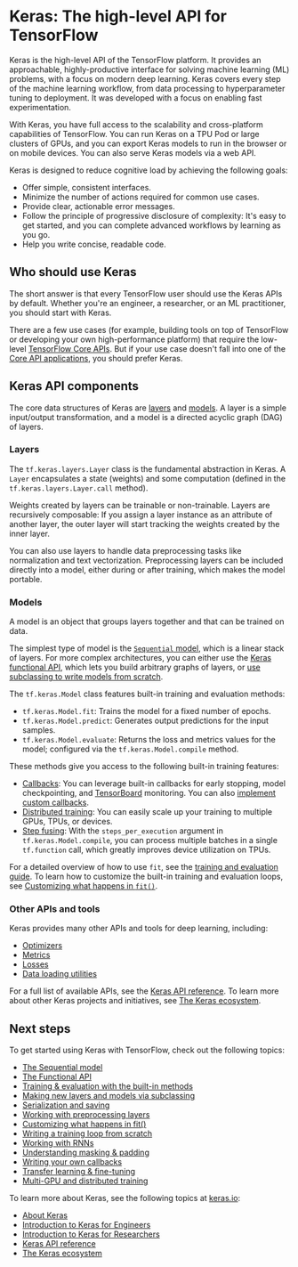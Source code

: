 # Keras: The high-level API for TensorFlow

Keras is the high-level API of the TensorFlow platform. It provides an
approachable, highly-productive interface for solving machine learning (ML)
problems, with a focus on modern deep learning. Keras covers every step of the
machine learning workflow, from data processing to hyperparameter tuning to
deployment. It was developed with a focus on enabling fast experimentation.

With Keras, you have full access to the scalability and cross-platform
capabilities of TensorFlow. You can run Keras on a TPU Pod or large clusters of
GPUs, and you can export Keras models to run in the browser or on mobile
devices. You can also serve Keras models via a web API.

Keras is designed to reduce cognitive load by achieving the following goals:

* Offer simple, consistent interfaces.
* Minimize the number of actions required for common use cases.
* Provide clear, actionable error messages.
* Follow the principle of progressive disclosure of complexity: It's easy to get
  started, and you can complete advanced workflows by learning as you go.
* Help you write concise, readable code.

## Who should use Keras

The short answer is that every TensorFlow user should use the Keras APIs by
default. Whether you're an engineer, a researcher, or an ML practitioner, you
should start with Keras.

There are a few use cases (for example, building tools on top of TensorFlow or
developing your own high-performance platform) that require the low-level
[TensorFlow Core APIs](https://www.tensorflow.org/guide/core). But if your use
case doesn't fall into one
of the
[Core API applications](https://www.tensorflow.org/guide/core#core_api_applications),
you should prefer Keras.

## Keras API components

The core data structures of Keras are [layers](https://keras.io/api/layers/) and
[models](https://keras.io/api/models/). A layer is a simple input/output
transformation, and a model is a directed acyclic graph (DAG) of layers.

### Layers

The `tf.keras.layers.Layer` class is the fundamental abstraction in Keras. A
`Layer` encapsulates a state (weights) and some computation (defined in the
`tf.keras.layers.Layer.call` method).

Weights created by layers can be trainable or non-trainable. Layers are
recursively composable: If you assign a layer instance as an attribute of
another layer, the outer layer will start tracking the weights created by the
inner layer.

You can also use layers to handle data preprocessing tasks like normalization
and text vectorization. Preprocessing layers can be included directly into a
model, either during or after training, which makes the model portable.

### Models

A model is an object that groups layers together and that can be trained on
data.

The simplest type of model is the
[`Sequential` model](https://www.tensorflow.org/guide/keras/sequential_model),
which is a linear stack of layers. For more complex architectures, you can
either use the
[Keras functional API](https://www.tensorflow.org/guide/keras/functional_api),
which lets you build arbitrary graphs of layers, or
[use subclassing to write models from scratch](https://www.tensorflow.org/guide/keras/making_new_layers_and_models_via_subclassing).

The `tf.keras.Model` class features built-in training and evaluation methods:

* `tf.keras.Model.fit`: Trains the model for a fixed number of epochs.
* `tf.keras.Model.predict`: Generates output predictions for the input samples.
* `tf.keras.Model.evaluate`: Returns the loss and metrics values for the model;
  configured via the `tf.keras.Model.compile` method.

These methods give you access to the following built-in training features:

* [Callbacks](https://www.tensorflow.org/api_docs/python/tf/keras/callbacks):
  You can leverage built-in callbacks for early stopping, model checkpointing,
  and [TensorBoard](https://www.tensorflow.org/tensorboard) monitoring. You can
  also
  [implement custom callbacks](https://www.tensorflow.org/guide/keras/writing_your_own_callbacks).
* [Distributed training](https://www.tensorflow.org/guide/keras/distributed_training):
  You can easily scale up your training to multiple GPUs, TPUs, or devices.
* [Step fusing](https://www.tensorflow.org/api_docs/python/tf/keras/Model#compile): With the `steps_per_execution` argument in
  `tf.keras.Model.compile`, you can process multiple batches in a single
  `tf.function` call, which greatly improves device utilization on TPUs.

For a detailed overview of how to use `fit`, see the
[training and evaluation guide](https://www.tensorflow.org/guide/keras/training_with_built_in_methods).
To learn how to customize the built-in training and evaluation loops, see
[Customizing what happens in `fit()`](https://www.tensorflow.org/guide/keras/customizing_what_happens_in_fit).

### Other APIs and tools

Keras provides many other APIs and tools for deep learning, including:

* [Optimizers](https://keras.io/api/optimizers/)
* [Metrics](https://keras.io/api/metrics/)
* [Losses](https://keras.io/api/losses/)
* [Data loading utilities](https://keras.io/api/data_loading/)

For a full list of available APIs, see the
[Keras API reference](https://keras.io/api/). To learn more about other Keras
projects and initiatives, see
[The Keras ecosystem](https://keras.io/getting_started/ecosystem/).

## Next steps

To get started using Keras with TensorFlow, check out the following topics:

* [The Sequential model](https://www.tensorflow.org/guide/keras/sequential_model)
* [The Functional API](https://www.tensorflow.org/guide/keras/functional)
* [Training & evaluation with the built-in methods](https://www.tensorflow.org/guide/keras/training_with_built_in_methods)
* [Making new layers and models via subclassing](https://www.tensorflow.org/guide/keras/custom_layers_and_models)
* [Serialization and saving](https://www.tensorflow.org/guide/keras/save_and_serialize)
* [Working with preprocessing layers](https://www.tensorflow.org/guide/keras/preprocessing_layers)
* [Customizing what happens in fit()](https://www.tensorflow.org/guide/keras/customizing_what_happens_in_fit)
* [Writing a training loop from scratch](https://www.tensorflow.org/guide/keras/writing_a_training_loop_from_scratch)
* [Working with RNNs](https://www.tensorflow.org/guide/keras/rnn)
* [Understanding masking & padding](https://www.tensorflow.org/guide/keras/masking_and_padding)
* [Writing your own callbacks](https://www.tensorflow.org/guide/keras/custom_callback)
* [Transfer learning & fine-tuning](https://www.tensorflow.org/guide/keras/transfer_learning)
* [Multi-GPU and distributed training](https://www.tensorflow.org/guide/keras/distributed_training)

To learn more about Keras, see the following topics at
[keras.io](http://keras.io):

* [About Keras](https://keras.io/about/)
* [Introduction to Keras for Engineers](https://keras.io/getting_started/intro_to_keras_for_engineers/)
* [Introduction to Keras for Researchers](https://keras.io/getting_started/intro_to_keras_for_researchers/)
* [Keras API reference](https://keras.io/api/)
* [The Keras ecosystem](https://keras.io/getting_started/ecosystem/)